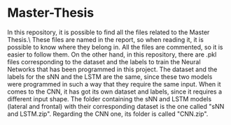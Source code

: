 # Master-Thesis
In this repository, it is possible to find all the files related to the Master Thesis.\\
These files are named in the report, so when reading it, it is possible to know where they belong in. All the files are commented, so it is easier to follow them.
On the other hand, in this repository, there are .pkl files corresponding to the dataset and the labels to train the Neural Networks that has been programmed in this project. The dataset and the labels for the sNN and the LSTM are the same, since these two models were programmed in such a way that they require the same input. When it comes to the CNN, it has got its own dataset and labels, since it requires a different input shape.
The folder containing the sNN and LSTM models (lateral and frontal) with their corresponding dataset is the one called "sNN and LSTM.zip". Regarding the CNN one, its folder is called "CNN.zip". 



